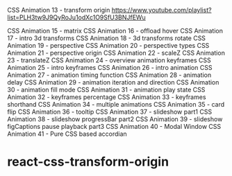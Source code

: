 CSS Animation 13 - transform origin
https://www.youtube.com/playlist?list=PLH3tw9J9QyRoJu1odXc1O9SfU3BNJfEWu

CSS Animation 15 - matrix
CSS Animation 16 - offload hover
CSS Animation 17 - intro 3d transforms
CSS Animation 18 - 3d transforms rotate
CSS Animation 19 - perspective
CSS Animation 20 - perspective types
CSS Animation 21 - perspective origin
CSS Animation 22 - scaleZ
CSS Animation 23 - translateZ
CSS Animation 24 - overview animation keyframes
CSS Animation 25 - intro keyframes
CSS Animation 26 - intro animation
CSS Animation 27 - animation timing function
CSS Animation 28 - animation delay
CSS Animation 29 - animation iteration and direction
CSS Animation 30 - animation fill mode
CSS Animation 31 - animation play state
CSS Animation 32 - keyframes percentage
CSS Animation 33 - keyframes shorthand
CSS Animation 34 - multiple animations
CSS Animation 35 - card flip
CSS Animation 36 - tooltip
CSS Animation 37 - slideshow part1
CSS Animation 38 - slideshow progressBar part2
CSS Animation 39 - slideshow figCaptions pause playback part3
CSS Animation 40 - Modal Window
CSS Animation 41 - Pure CSS based accordian

# react-css-transform-origin
